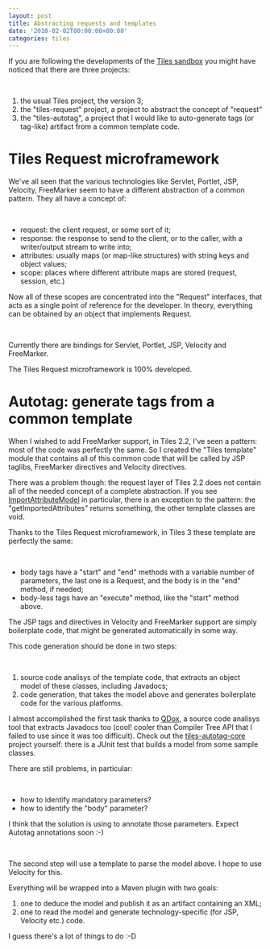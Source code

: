 ```yaml
---
layout: post
title: Abstracting requests and templates
date: '2010-02-02T00:00:00+00:00'
categories: tiles
---
```

<p>If you are following the developments of the <a href="http://svn.eu.apache.org/repos/asf/tiles/sandbox/trunk/">Tiles sandbox</a>&nbsp;you might have noticed that there are three projects:</p><p>&nbsp;</p><ol><li>the usual Tiles project, the version 3;</li><li>the &quot;tiles-request&quot; project, a project to abstract the concept of &quot;request&quot;</li><li>the &quot;tiles-autotag&quot;, a project that I would like to auto-generate tags (or tag-like) artifact from a common template code.</li></ol><div><h1>Tiles Request microframework</h1><p>We've all seen that the various technologies like Servlet, Portlet, JSP, Velocity, FreeMarker seem to have a different abstraction of a common pattern.&nbsp;They all have a concept of:</p><p>&nbsp;</p><ul><li>request: the client request, or some sort of it;</li><li>response: the response to send to the client, or to the caller, with a writer/output stream to write into;</li><li>attributes: usually maps (or map-like structures) with string keys and object values;</li><li>scope: places where different attribute maps are stored (request, session, etc.)</li></ul><p>Now all of these scopes are concentrated into the &quot;Request&quot; interfaces, that acts as a single point of reference for the developer. In theory, everything can be obtained by an object that implements Request.</p><p>&nbsp;</p><p>Currently there are bindings for Servlet, Portlet, JSP, Velocity and FreeMarker.</p><p>The Tiles Request microframework is 100% developed.</p><h1>Autotag: generate tags from a common template</h1><p>When I wished to add FreeMarker support, in Tiles 2.2, I've seen a pattern: most of the code was perfectly the same. So I created the &quot;Tiles template&quot; module that contains all of this common code that will be called by JSP taglibs, FreeMarker directives and Velocity directives.</p><p>There was a problem though: the request layer of Tiles 2.2 does not contain all of the needed concept of a complete abstraction. If you see <a href="http://svn.eu.apache.org/repos/asf/tiles/framework/tags/tiles-2.2.1/tiles-template/src/main/java/org/apache/tiles/template/ImportAttributeModel.java">ImportAttributeModel</a> in particular, there is an exception to the pattern: the &quot;getImportedAttributes&quot; returns something, the other template classes are void.</p><p>Thanks to the Tiles Request microframework, in Tiles 3 these template are perfectly the same:</p><p>&nbsp;</p><ul><li>body tags have a &quot;start&quot; and &quot;end&quot; methods with a variable number of parameters, the last one is a Request, and the body is in the &quot;end&quot; method, if needed;</li><li>body-less tags have an &quot;execute&quot; method, like the &quot;start&quot; method above.</li></ul><div><p>The JSP tags and directives in Velocity and FreeMarker support are simply boilerplate code, that might be generated automatically in some way.</p><p>This code generation should be done in two steps:</p><p>&nbsp;</p><ol><li>source code analisys of the template code, that extracts an object model of these classes, including Javadocs;</li><li>code generation, that takes the model above and generates boilerplate code for the various platforms.</li></ol><div><p>I almost accomplished the first task thanks to <a href="http://qdox.codehaus.org/">QDox</a>, a source code analisys tool that extracts Javadocs too (cool! cooler than Compiler Tree API that I failed to use since it was too difficult). Check out the <a href="http://svn.eu.apache.org/repos/asf/tiles/sandbox/trunk/tiles-autotag/tiles-autotag-core/">tiles-autotag-core</a> project yourself: there is a JUnit test that builds a model from some sample classes.</p><p>There are still problems, in particular:</p><p>&nbsp;</p><ul><li>how to identify mandatory parameters?</li><li>how to identify the &quot;body&quot; parameter?</li></ul><div>I think that the solution is using to annotate those parameters. Expect Autotag annotations soon :-)</div><p>&nbsp;</p><p>The second step will use a template to parse the model above. I hope to use Velocity for this.</p><p>Everything will be wrapped into a Maven plugin with two goals:</p><p><ol><li>one to deduce the model and publish it as an artifact containing an XML;</li><li>one to read the model and generate technology-specific (for JSP, Velocity etc.) code.</li></ol><div>I guess there's a lot of things to do :-D</div></p></div></div></div><p>&nbsp;</p>
